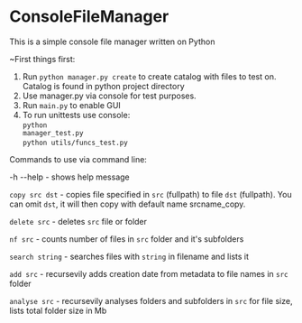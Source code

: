 # ConsoleFileManager
This is a simple console file manager written on Python

~First things first:
1. Run <code>python manager.py create</code> to create catalog with files to test on. Catalog is found in python project directory
2. Use manager.py via console for test purposes.
3. Run <code>main.py</code> to enable GUI
4. To run unittests use console: <br>
<code>python manager_test.py</code> <br> 
<code>python utils/funcs_test.py</code>


Commands to use via command line:

-h --help - shows help message

<code>copy src dst</code> - copies file specified in <code>src</code> (fullpath) to file <code>dst</code> (fullpath).
You can omit <code>dst</code>, it will then copy with default name srcname_copy.

<code>delete src</code> - deletes <code>src</code> file or folder

<code>nf src</code> - counts number of files in <code>src</code> folder and it's subfolders

<code>search string</code> - searches files with <code>string</code> in filename and lists it

<code>add src</code> - recursevily adds creation date from metadata to file names in <code>src</code> folder

<code>analyse src</code> - recursevily analyses folders and subfolders in <code>src</code> for file size, lists total folder size in Mb
